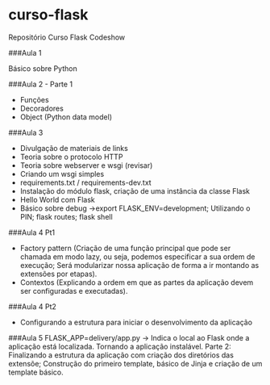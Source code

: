 # curso-flask
Repositório Curso Flask Codeshow

###Aula 1

Básico sobre Python

###Aula 2 - Parte 1
- Funções
- Decoradores
- Object (Python data model)

###Aula 3
- Divulgação de materiais de links
- Teoria sobre o protocolo HTTP
- Teoria sobre webserver e wsgi (revisar)
- Criando um wsgi simples
- requirements.txt / requirements-dev.txt
- Instalação do módulo flask, criação de uma instância da classe Flask
- Hello World com Flask
- Básico sobre debug
->export FLASK_ENV=development; Utilizando o PIN; flask routes; flask shell

###Aula 4 Pt1
- Factory pattern (Criação de uma função principal que pode
ser chamada em modo lazy, ou seja, podemos especificar a sua ordem de execução;
Será modularizar nossa aplicação de forma a ir montando as extensões por etapas).
- Contextos (Explicando a ordem em que as partes da aplicação devem ser configuradas
e executadas).

###Aula 4 Pt2
- Configurando a estrutura para iniciar o desenvolvimento da aplicação

###Aula 5
FLASK_APP=delivery/app.py -> Indica o local ao Flask onde a aplicação está localizada.
Tornando a aplicação instalável.
Parte 2: Finalizando a estrutura da aplicação com criação dos diretórios das extensõe;
Construção do primeiro template, básico de Jinja e criação de um template básico.